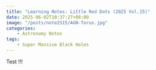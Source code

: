 ```yaml
---
title: "Learning Notes: Little Red Dots (2025 Vol.15)"
date: 2025-06-02T10:37:27+08:00
image: "/posts/note2515/AGN-Torus.jpg"
categories:
    - Astronomy Notes
tags:
    - Super Massive Black Holes
---
```


Test !!!
